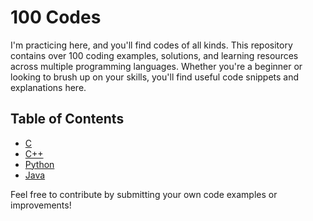 # 100 Codes

I'm practicing here, and you'll find codes of all kinds. This repository contains over 100 coding examples, solutions, and learning resources across multiple programming languages. Whether you're a beginner or looking to brush up on your skills, you'll find useful code snippets and explanations here.

## Table of Contents

- [C](100_codes\C)
- [C++](100_codes\C++)
- [Python](100_codes\Python)
- [Java](100_codes\Java)

Feel free to contribute by submitting your own code examples or improvements!

